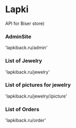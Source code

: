 # Lapki
API for Biser store)

### AdminSite
'lapkiback.ru/admin' 

### List of Jewelry
'lapkiback.ru/jewelry'

### List of pictures for jewelry
'lapkiback.ru/jewelry/<id>/picture'

### List of Orders
'lapkiback.ru/order'